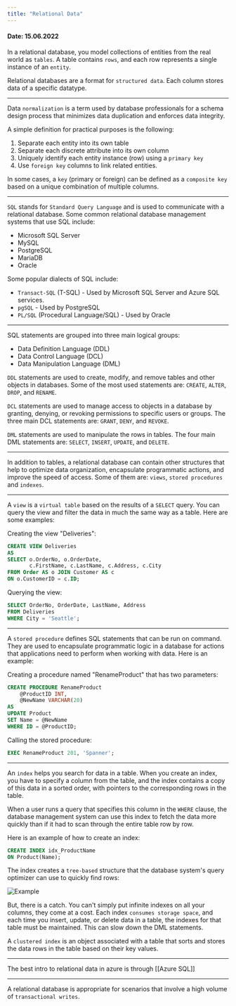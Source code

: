 ```yaml
---
title: "Relational Data"
---
```

#### Date: 15.06.2022
In a relational database, you model collections of entities from the real world as `tables`.
A table contains `rows`, and each row represents a single instance of an `entity`.

Relational databases are a format for `structured data`. Each column stores data of a specific datatype.

---

Data `normalization` is a term used by database professionals for a schema design process that minimizes data duplication and enforces data integrity.

A simple definition for practical purposes is the following:
1. Separate each entity into its own table
2. Separate each discrete attribute into its own column
3. Uniquely identify each entity instance (row) using a `primary key`
4. Use `foreign key` columns to link related entities.

In some cases, a `key` (primary or foreign) can be defined as a `composite key` based on a unique combination of multiple columns.

---

`SQL` stands for `Standard Query Language` and is used to communicate with a relational database. Some common relational database management systems that use SQL include:
- Microsoft SQL Server
- MySQL
- PostgreSQL
- MariaDB
- Oracle

Some popular dialects of SQL include:
- `Transact-SQL` (T-SQL) - Used by Microsoft SQL Server and Azure SQL services.
- `pgSQL` - Used by PostgreSQL
- `PL/SQL` (Procedural Language/SQL) - Used by Oracle

---

SQL statements are grouped into three main logical groups:
- Data Definition Language (DDL)
- Data Control Language (DCL)
- Data Manipulation Language (DML)

`DDL` statements are used to create, modify, and remove tables and other objects in databases. Some of the most used statements are: `CREATE`, `ALTER`, `DROP`, and `RENAME`.

`DCL` statements are used to manage access to objects in a database by granting, denying, or revoking permissions to specific users or groups. The three main DCL statements are: `GRANT`, `DENY`, and `REVOKE`.

`DML` statements are used to manipulate the rows in tables. The four main DML statements are: `SELECT`, `INSERT`, `UPDATE`, and `DELETE`.

---

In addition to tables, a relational database can contain other structures that help to optimize data organization, encapsulate programmatic actions, and improve the speed of access. Some of them are: `views`, `stored procedures` and `indexes`.

---

A `view` is a `virtual table` based on the results of a `SELECT` query. You can query the view and filter the data in much the same way as a table. Here are some examples:

Creating the view "Deliveries":

```SQL
CREATE VIEW Deliveries
AS
SELECT o.OrderNo, o.OrderDate,
       c.FirstName, c.LastName, c.Address, c.City
FROM Order AS o JOIN Customer AS c
ON o.CustomerID = c.ID;
```

Querying the view:

```SQL
SELECT OrderNo, OrderDate, LastName, Address
FROM Deliveries
WHERE City = 'Seattle';
```

---

A `stored procedure` defines SQL statements that can be run on command. They are used to encapsulate programmatic logic in a database for actions that applications need to perform when working with data. Here is an example:

Creating a procedure named "RenameProduct" that has two parameters:

```SQL
CREATE PROCEDURE RenameProduct
	@ProductID INT,
	@NewName VARCHAR(20)
AS
UPDATE Product
SET Name = @NewName
WHERE ID = @ProductID;
```

Calling the stored procedure:

```SQL
EXEC RenameProduct 201, 'Spanner';
```

---

An `index` helps you search for data in a table. When you create an index, you have to specify a column from the table, and the index contains a copy of this data in a sorted order, with pointers to the corresponding rows in the table.

When a user runs a query that specifies this column in the `WHERE` clause, the database management system can use this index to fetch the data more quickly than if it had to scan through the entire table row by row.

Here is an example of how to create an index:

```SQL
CREATE INDEX idx_ProductName
ON Product(Name);
```

The index creates a `tree-based` structure that the database system's query optimizer can use to quickly find rows:

![Example](https://docs.microsoft.com/ro-ro/learn/wwl-data-ai/explore-relational-data-offerings/media/index.png)


But, there is a catch. You can't simply put infinite indexes on all your columns, they come at a cost. Each index `consumes storage space`, and each time you insert, update, or delete data in a table, the indexes for that table must be maintained. This can slow down the DML statements. 

A `clustered index` is an object associated with a table that sorts and stores the data rows in the table based on their key values.

---

The best intro to relational data in azure is through [[Azure SQL]]

---

A relational database is appropriate for scenarios that involve a high volume of `transactional writes`.